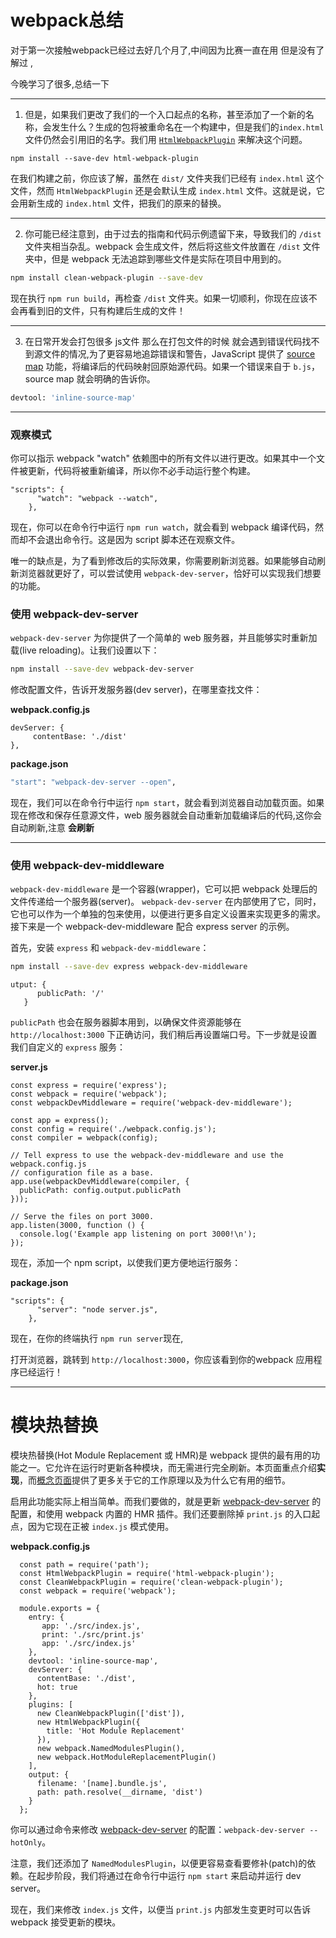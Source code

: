 # webpack总结

  对于第一次接触webpack已经过去好几个月了,中间因为比赛一直在用 但是没有了解过 ,

今晚学习了很多,总结一下

***

1. 但是，如果我们更改了我们的一个入口起点的名称，甚至添加了一个新的名称，会发生什么？生成的包将被重命名在一个构建中，但是我们的`index.html`文件仍然会引用旧的名字。我们用 [`HtmlWebpackPlugin`](https://www.webpackjs.com/plugins/html-webpack-plugin) 来解决这个问题。

```bas
npm install --save-dev html-webpack-plugin
```

在我们构建之前，你应该了解，虽然在 `dist/` 文件夹我们已经有 `index.html` 这个文件，然而 `HtmlWebpackPlugin` 还是会默认生成 `index.html` 文件。这就是说，它会用新生成的 `index.html` 文件，把我们的原来的替换。

***

2. 你可能已经注意到，由于过去的指南和代码示例遗留下来，导致我们的 `/dist` 文件夹相当杂乱。webpack 会生成文件，然后将这些文件放置在 `/dist` 文件夹中，但是 webpack 无法追踪到哪些文件是实际在项目中用到的。

```bash
npm install clean-webpack-plugin --save-dev
```

现在执行 `npm run build`，再检查 `/dist` 文件夹。如果一切顺利，你现在应该不会再看到旧的文件，只有构建后生成的文件！

***

3. 在日常开发会打包很多 js文件 那么在打包文件的时候 就会遇到错误代码找不到源文件的情况,为了更容易地追踪错误和警告，JavaScript 提供了 [source map](http://blog.teamtreehouse.com/introduction-source-maps) 功能，将编译后的代码映射回原始源代码。如果一个错误来自于 `b.js`，source map 就会明确的告诉你。

```bash
devtool: 'inline-source-map'
```

***

### 观察模式

你可以指示 webpack "watch" 依赖图中的所有文件以进行更改。如果其中一个文件被更新，代码将被重新编译，所以你不必手动运行整个构建。

```
"scripts": {
      "watch": "webpack --watch",
    },
```

现在，你可以在命令行中运行 `npm run watch`，就会看到 webpack 编译代码，然而却不会退出命令行。这是因为 script 脚本还在观察文件。

唯一的缺点是，为了看到修改后的实际效果，你需要刷新浏览器。如果能够自动刷新浏览器就更好了，可以尝试使用 `webpack-dev-server`，恰好可以实现我们想要的功能。

### 使用 webpack-dev-server

`webpack-dev-server` 为你提供了一个简单的 web 服务器，并且能够实时重新加载(live reloading)。让我们设置以下：

```bash
npm install --save-dev webpack-dev-server
```

修改配置文件，告诉开发服务器(dev server)，在哪里查找文件：

**webpack.config.js**

```
devServer: {
     contentBase: './dist'
},
```

**package.json**

```bash
"start": "webpack-dev-server --open",
```

现在，我们可以在命令行中运行 `npm start`，就会看到浏览器自动加载页面。如果现在修改和保存任意源文件，web 服务器就会自动重新加载编译后的代码,这你会自动刷新,注意 **会刷新**

***

### 使用 webpack-dev-middleware

`webpack-dev-middleware` 是一个容器(wrapper)，它可以把 webpack 处理后的文件传递给一个服务器(server)。 `webpack-dev-server` 在内部使用了它，同时，它也可以作为一个单独的包来使用，以便进行更多自定义设置来实现更多的需求。接下来是一个 webpack-dev-middleware 配合 express server 的示例。

首先，安装 `express` 和 `webpack-dev-middleware`：

```bash
npm install --save-dev express webpack-dev-middleware
```

```
utput: {
	  publicPath: '/'
   }
```

`publicPath` 也会在服务器脚本用到，以确保文件资源能够在 `http://localhost:3000` 下正确访问，我们稍后再设置端口号。下一步就是设置我们自定义的 `express` 服务：

**server.js**

```
const express = require('express');
const webpack = require('webpack');
const webpackDevMiddleware = require('webpack-dev-middleware');

const app = express();
const config = require('./webpack.config.js');
const compiler = webpack(config);

// Tell express to use the webpack-dev-middleware and use the webpack.config.js
// configuration file as a base.
app.use(webpackDevMiddleware(compiler, {
  publicPath: config.output.publicPath
}));

// Serve the files on port 3000.
app.listen(3000, function () {
  console.log('Example app listening on port 3000!\n');
});	
```

现在，添加一个 npm script，以使我们更方便地运行服务：

**package.json**

```
"scripts": {
      "server": "node server.js",
    },
```

现在，在你的终端执行 `npm run server`现在,

打开浏览器，跳转到 `http://localhost:3000`，你应该看到你的webpack 应用程序已经运行！

***

# 模块热替换

模块热替换(Hot Module Replacement 或 HMR)是 webpack 提供的最有用的功能之一。它允许在运行时更新各种模块，而无需进行完全刷新。本页面重点介绍**实现**，而[概念页面](https://www.webpackjs.com/concepts/hot-module-replacement)提供了更多关于它的工作原理以及为什么它有用的细节。

启用此功能实际上相当简单。而我们要做的，就是更新 [webpack-dev-server](https://github.com/webpack/webpack-dev-server) 的配置，和使用 webpack 内置的 HMR 插件。我们还要删除掉 `print.js` 的入口起点，因为它现在正被 `index.js` 模式使用。

**webpack.config.js**

```
  const path = require('path');
  const HtmlWebpackPlugin = require('html-webpack-plugin');
  const CleanWebpackPlugin = require('clean-webpack-plugin');
  const webpack = require('webpack');

  module.exports = {
    entry: {
       app: './src/index.js',
       print: './src/print.js'
       app: './src/index.js'
    },
    devtool: 'inline-source-map',
    devServer: {
      contentBase: './dist',
      hot: true
    },
    plugins: [
      new CleanWebpackPlugin(['dist']),
      new HtmlWebpackPlugin({
        title: 'Hot Module Replacement'
      }),
      new webpack.NamedModulesPlugin(),
      new webpack.HotModuleReplacementPlugin()
    ],
    output: {
      filename: '[name].bundle.js',
      path: path.resolve(__dirname, 'dist')
    }
  };
```

你可以通过命令来修改 [webpack-dev-server](https://github.com/webpack/webpack-dev-server) 的配置：`webpack-dev-server --hotOnly`。

注意，我们还添加了 `NamedModulesPlugin`，以便更容易查看要修补(patch)的依赖。在起步阶段，我们将通过在命令行中运行 `npm start` 来启动并运行 dev server。

现在，我们来修改 `index.js` 文件，以便当 `print.js` 内部发生变更时可以告诉 webpack 接受更新的模块。

